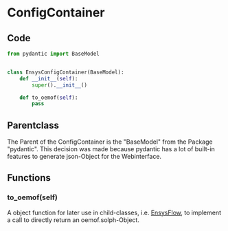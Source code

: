 # ConfigContainer

## Code
```python linenums='1' title="config.py"
from pydantic import BaseModel


class EnsysConfigContainer(BaseModel):
    def __init__(self):
        super().__init__()

    def to_oemof(self):
        pass
```

## Parentclass

The Parent of the ConfigContainer is the "BaseModel" from the Package "pydantic".
This decision was made because pydantic has a lot of built-in features to generate json-Object for the Webinterface.

## Functions

### to_oemof(self)
A object function for later use in child-classes, i.e. [EnsysFlow](../components/flow.md), to implement a call to directly return an oemof.solph-Object.